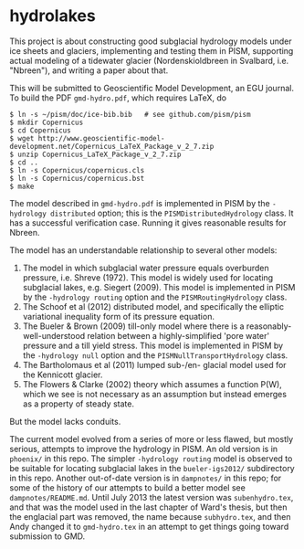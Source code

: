 hydrolakes
==========

This project is about constructing good subglacial hydrology models under ice sheets and glaciers, implementing and testing them in PISM, supporting actual modeling of a tidewater glacier (Nordenskioldbreen in Svalbard, i.e. "Nbreen"), and  writing a paper about that.

This will be submitted to Geoscientific Model Development, an EGU journal.  To build the PDF `gmd-hydro.pdf`, which requires LaTeX, do

    $ ln -s ~/pism/doc/ice-bib.bib   # see github.com/pism/pism
    $ mkdir Copernicus
    $ cd Copernicus
    $ wget http://www.geoscientific-model-development.net/Copernicus_LaTeX_Package_v_2_7.zip
    $ unzip Copernicus_LaTeX_Package_v_2_7.zip
    $ cd ..
    $ ln -s Copernicus/copernicus.cls
    $ ln -s Copernicus/copernicus.bst
    $ make

The model described in `gmd-hydro.pdf` is implemented in PISM by the `-hydrology distributed` option; this is the `PISMDistributedHydrology` class.  It has a successful verification case.  Running it gives reasonable results for Nbreen.

The model has an understandable relationship to several other models:

1.  The model in which subglacial water pressure equals overburden pressure, i.e. Shreve (1972).  This model is widely used for locating subglacial lakes, e.g. Siegert (2009).  This model is implemented in PISM by the `-hydrology routing` option and the `PISMRoutingHydrology` class.
2.  The Schoof et al (2012) distributed model, and specifically the elliptic variational inequality form of its pressure equation.
3.  The Bueler & Brown (2009) till-only model where there is a reasonably-well-understood relation between a highly-simplified 'pore water' pressure and a till yield stress.  This model is implemented in PISM by the `-hydrology null` option and the `PISMNullTransportHydrology` class.
4.  The Bartholomaus et al (2011) lumped sub-/en- glacial model used for the Kennicott glacier.
5.  The Flowers & Clarke (2002) theory which assumes a function P(W), which we see is not necessary as an assumption but instead emerges as a property of steady state.

But the model lacks conduits.

The current model evolved from a series of more or less flawed, but mostly serious, attempts to improve the hydrology in PISM.  An old version is in `phoenix/` in this repo.  The simpler `-hydrology routing` model is observed to be suitable for locating subglacial lakes in the `bueler-igs2012/` subdirectory in this repo.  Another out-of-date version is in `dampnotes/` in this repo; for some of the history of our attempts to build a better model see `dampnotes/README.md`.  Until July 2013 the latest version was `subenhydro.tex`, and that was the model used in the last chapter of Ward's thesis, but then the englacial part was removed, the name because `subhydro.tex`, and then Andy changed it to `gmd-hydro.tex` in an attempt to get things going toward submission to GMD.


